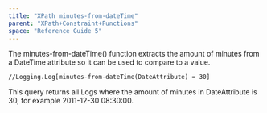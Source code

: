```yaml
---
title: "XPath minutes-from-dateTime"
parent: "XPath+Constraint+Functions"
space: "Reference Guide 5"
---
```



The minutes-from-dateTime() function extracts the amount of minutes from a DateTime attribute so it can be used to compare to a value.

```
//Logging.Log[minutes-from-dateTime(DateAttribute) = 30]

```

This query returns all Logs where the amount of minutes in DateAttribute is 30, for example 2011-12-30 08:30:00.
